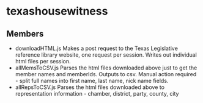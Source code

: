 # texashousewitness

## Members
- downloadHTML.js
Makes a post request to the Texas Legislative reference library website, one request per session.
Writes out individual html files per session.
- allMemsToCSV.js
Parses the html files downloaded above just to get the member names and memberIds. Outputs to csv.
Manual action required - split full names into first name, last name, nick name fields.
- allRepsToCSV.js
Parses the html files downloaded above to representation information - chamber, district, party, county, city


